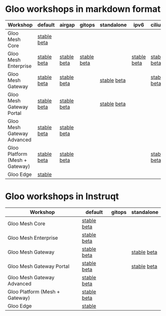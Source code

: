 <h1>Gloo workshops in markdown format</h1>
<table>
  <thead>
    <tr>
      <th>Workshop</th>
      <th>default</th>
      <th>airgap</th>
      <th>gitops</th>
      <th>standalone</th>
      <th>ipv6</th>
      <th>cilium</th>
      <th>openshift</th>
    </tr>
  </thead>
  <tbody>
    <tr>
      <td>Gloo Mesh Core</td>
      <td><a href="https://github.com/solo-io/workshops/tree/master/gloo-mesh/core/2-5/default" target=”_blank”>stable</a> <a href="https://github.com/solo-io/workshops/tree/master/gloo-mesh/core/2-6/default" target=”_blank”>beta</a></td>
      <td></td>
      <td></td>
      <td></td>
      <td></td>
      <td></td>
    </tr>
    <tr>
      <td>Gloo Mesh Enterprise</td>
      <td><a href="https://github.com/solo-io/workshops/tree/master/gloo-mesh/enterprise/2-5/default" target=”_blank”>stable</a> <a href="https://github.com/solo-io/workshops/tree/master/gloo-mesh/enterprise/2-6/default" target=”_blank”>beta</a></td>
      <td><a href="https://github.com/solo-io/workshops/tree/master/gloo-mesh/enterprise/2-5/airgap/default" target=”_blank”>stable</a> <a href="https://github.com/solo-io/workshops/tree/master/gloo-mesh/enterprise/2-6/airgap/default" target=”_blank”>beta</a></td>
      <td><a href="https://github.com/solo-io/workshops/tree/master/gloo-mesh/enterprise/2-5/gitops/default" target=”_blank”>stable</a> <a href="https://github.com/solo-io/workshops/tree/master/gloo-mesh/enterprise/2-6/gitops/default" target=”_blank”>beta</a></td>
      <td></td>
      <td><a href="https://github.com/solo-io/workshops/tree/master/gloo-mesh/enterprise/2-5/ipv6/default" target=”_blank”>stable</a> <a href="https://github.com/solo-io/workshops/tree/master/gloo-mesh/enterprise/2-6/ipv6/default" target=”_blank”>beta</a></td>
      <td><a href="https://github.com/solo-io/workshops/tree/master/gloo-mesh/enterprise/2-5/cilium/default" target=”_blank”>stable</a> <a href="https://github.com/solo-io/workshops/tree/master/gloo-mesh/enterprise/2-6/cilium/default" target=”_blank”>beta</a></td>
      <td><a href="https://github.com/solo-io/workshops/tree/master/gloo-mesh/enterprise/2-5/openshift/default" target=”_blank”>stable</a> <a href="https://github.com/solo-io/workshops/tree/master/gloo-mesh/enterprise/2-6/openshift/default" target=”_blank”>beta</a></td>
    </tr>
    <tr>
      <td>Gloo Mesh Gateway</td>
      <td><a href="https://github.com/solo-io/workshops/tree/master/gloo-mesh/gateway/2-5/default" target=”_blank”>stable</a> <a href="https://github.com/solo-io/workshops/tree/master/gloo-mesh/gateway/2-6/default" target=”_blank”>beta</a></td>
      <td><a href="https://github.com/solo-io/workshops/tree/master/gloo-mesh/gateway/2-5/airgap/default" target=”_blank”>stable</a> <a href="https://github.com/solo-io/workshops/tree/master/gloo-mesh/gateway/2-6/airgap/default" target=”_blank”>beta</a></td>
      <td></td>
      <td><a href="https://github.com/solo-io/workshops/tree/master/gloo-mesh/gateway/2-5/standalone/default" target=”_blank”>stable</a> <a href="https://github.com/solo-io/workshops/tree/master/gloo-mesh/gateway/2-6/standalone/default" target=”_blank”>beta</a></td>
      <td></td>
      <td><a href="https://github.com/solo-io/workshops/tree/master/gloo-mesh/gateway/2-5/cilium/default" target=”_blank”>stable</a> <a href="https://github.com/solo-io/workshops/tree/master/gloo-mesh/gateway/2-6/cilium/default" target=”_blank”>beta</a></td>
      <td><a href="https://github.com/solo-io/workshops/tree/master/gloo-mesh/gateway/2-5/openshift/default" target=”_blank”>stable</a> <a href="https://github.com/solo-io/workshops/tree/master/gloo-mesh/gateway/2-6/openshift/default" target=”_blank”>beta</a></td>
    </tr>
    <tr>
      <td>Gloo Mesh Gateway Portal</td>
      <td><a href="https://github.com/solo-io/workshops/tree/master/gloo-mesh/gateway/2-5/portal/default" target=”_blank”>stable</a> <a href="https://github.com/solo-io/workshops/tree/master/gloo-mesh/gateway/2-6/portal/default" target=”_blank”>beta</a></td>
      <td><a href="https://github.com/solo-io/workshops/tree/master/gloo-mesh/gateway/2-5/airgap/portal/default" target=”_blank”>stable</a> <a href="https://github.com/solo-io/workshops/tree/master/gloo-mesh/gateway/2-6/airgap/portal/default" target=”_blank”>beta</a></td>
      <td></td>
      <td><a href="https://github.com/solo-io/workshops/tree/master/gloo-mesh/gateway/2-5/standalone/portal/default" target=”_blank”>stable</a> <a href="https://github.com/solo-io/workshops/tree/master/gloo-mesh/gateway/2-6/standalone/portal/default" target=”_blank”>beta</a></td>
      <td></td>
      <td></td>
      <td><a href="https://github.com/solo-io/workshops/tree/master/gloo-mesh/gateway/2-5/openshift/portal/default" target=”_blank”>stable</a> <a href="https://github.com/solo-io/workshops/tree/master/gloo-mesh/gateway/2-6/openshift/portal/default" target=”_blank”>beta</a></td>
    </tr>
    <tr>
      <td>Gloo Mesh Gateway Advanced&nbsp;</td>
      <td><a href="https://github.com/solo-io/workshops/tree/master/gloo-mesh/gateway/2-5/advanced/default" target=”_blank”>stable</a> <a href="https://github.com/solo-io/workshops/tree/master/gloo-mesh/gateway/2-6/advanced/default" target=”_blank”>beta</a></td>
      <td><a href="https://github.com/solo-io/workshops/tree/master/gloo-mesh/gateway/2-5/airgap/advanced/default" target=”_blank”>stable</a> <a href="https://github.com/solo-io/workshops/tree/master/gloo-mesh/gateway/2-6/airgap/advanced/default" target=”_blank”>beta</a></td>
      <td></td>
      <td></td>
      <td></td>
      <td></td>
      <td></td>
    </tr>
    <tr>
      <td>Gloo Platform (Mesh + Gateway)&nbsp;</td>
      <td><a href="https://github.com/solo-io/workshops/tree/master/gloo-mesh/platform/2-5/default" target=”_blank”>stable</a> <a href="https://github.com/solo-io/workshops/tree/master/gloo-mesh/platform/2-6/default" target=”_blank”>beta</a></td>
      <td><a href="https://github.com/solo-io/workshops/tree/master/gloo-mesh/platform/2-5/airgap/default" target=”_blank”>stable</a> <a href="https://github.com/solo-io/workshops/tree/master/gloo-mesh/platform/2-6/airgap/default" target=”_blank”>beta</a></td>
      <td></td>
      <td></td>
      <td></td>
      <td><a href="https://github.com/solo-io/workshops/tree/master/gloo-mesh/platform/2-5/cilium/default" target=”_blank”>stable</a> <a href="https://github.com/solo-io/workshops/tree/master/gloo-mesh/platform/2-6/cilium/default" target=”_blank”>beta</a></td>
      <td><a href="https://github.com/solo-io/workshops/tree/master/gloo-mesh/platform/2-5/openshift/default" target=”_blank”>stable</a> <a href="https://github.com/solo-io/workshops/tree/master/gloo-mesh/platform/2-6/openshift/default" target=”_blank”>beta</a></td>
    </tr>
    <tr>
      <td>Gloo Edge</td>
      <td><a href="https://github.com/solo-io/workshops/tree/master/gloo-edge" target=”_blank”>stable</a></td>
      <td></td>
      <td></td>
      <td></td>
      <td></td>
      <td></td>
      <td></td>
    </tr>
  </tbody>
</table>
<h1>Gloo workshops in Instruqt</h1>
<table>
  <thead>
    <tr>
      <th>Workshop</th>
      <th>default</th>
      <th>gitops</th>
      <th>standalone</th>
    </tr>
  </thead>
  <tbody>
    <tr>
      <td>Gloo Mesh Core</td>
      <td><a href="https://play.instruqt.com/manage/soloio/tracks/core-2-5-default" target=”_blank”>stable</a> <a href="https://play.instruqt.com/manage/soloio/tracks/core-2-6-default" target=”_blank”>beta</a></td>
      <td></td>
      <td></td>
    </tr>
    <tr>
      <td>Gloo Mesh Enterprise</td>
      <td><a href="https://play.instruqt.com/manage/soloio/tracks/enterprise-2-5-default" target=”_blank”>stable</a> <a href="https://play.instruqt.com/manage/soloio/tracks/enterprise-2-6-default" target=”_blank”>beta</a></td>
      <td></td>
      <td></td>
    </tr>
    <tr>
      <td>Gloo Mesh Gateway</td>
      <td><a href="https://play.instruqt.com/manage/soloio/tracks/gateway-2-5-default" target=”_blank”>stable</a> <a href="https://play.instruqt.com/manage/soloio/tracks/gateway-2-6-default" target=”_blank”>beta</a></td>
      <td></td>
      <td><a href="https://play.instruqt.com/manage/soloio/tracks/gateway-2-5-standalone" target=”_blank”>stable</a> <a href="https://play.instruqt.com/manage/soloio/tracks/gateway-2-6-standalone" target=”_blank”>beta</a></td>
    </tr>
    <tr>
      <td>Gloo Mesh Gateway Portal</td>
      <td><a href="https://play.instruqt.com/manage/soloio/tracks/gateway-2-5-portal" target=”_blank”>stable</a> <a href="https://play.instruqt.com/manage/soloio/tracks/gateway-2-6-portal" target=”_blank”>beta</a></td>
      <td></td>
      <td><a href="https://play.instruqt.com/manage/soloio/tracks/gateway-2-5-portal-standalone" target=”_blank”>stable</a> <a href="https://play.instruqt.com/manage/soloio/tracks/gateway-2-6-portal-standalone" target=”_blank”>beta</a></td>
    </tr>
    <tr>
      <td>Gloo Mesh Gateway Advanced&nbsp;</td>
      <td><a href="https://play.instruqt.com/manage/soloio/tracks/gateway-2-5-advanced" target=”_blank”>stable</a> <a href="https://play.instruqt.com/manage/soloio/tracks/gateway-2-6-advanced" target=”_blank”>beta</a></td>
      <td></td>
      <td></td>
    </tr>
    <tr>
      <td>Gloo Platform (Mesh + Gateway)&nbsp;</td>
      <td><a href="https://play.instruqt.com/manage/soloio/tracks/platform-2-5-default" target=”_blank”>stable</a> <a href="https://play.instruqt.com/manage/soloio/tracks/platform-2-6-default" target=”_blank”>beta</a></td>
      <td></td>
      <td></td>
    </tr>
    <tr>
      <td>Gloo Edge</td>
      <td><a href="https://play.instruqt.com/manage/soloio/tracks/gloo-edge" target=”_blank”>stable</a></td>
      <td></td>
      <td></td>
    </tr>
  </tbody>
</table>
